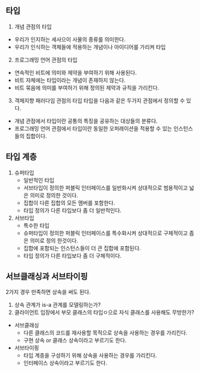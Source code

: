 ## 타입
1. 개념 관점의 타입
  - 우리가 인지하는 세사으이 사물의 종류를 의미한다.
  - 우리가 인식하는 객체들에 적용하는 개념이나 아이디어를 가리켜 타입  
2. 프로그래밍 언어 관점의 타입
  - 연속적인 비트에 의미와 제약을 부여하기 위해 사용된다.
  - 비트 자체에는 타입이라는 개념이 존재하지 않는다.
  - 비트 묶음에 의미를 부여하기 위해 정의된 제약과 규칙을 가리킨다.
3. 객체지향 패러다임 관점의 타입
  타입을 다음과 같은 두가지 관점에서 정의할 수 있다.
  - 개념 관점에서 타입이란 공통의 특징을 공유하는 대상들의 분류다.
  - 프로그래밍 언어 관점에서 타입이란 동일한 오퍼레이션을 적용할 수 있는 인스턴스들의 집합이다.

## 타입 계층
1. 슈퍼타입
   - 일반적인 타입
   - 서브타입이 정의한 퍼블릭 인터페이스를 일반화시켜 상대적으로 범용적이고 넓은 의미로 정의한 것이다.
   - 집합이 다른 집합의 모든 멤버를 포함한다.
   - 타입 정의가 다른 타입보다 좀 더 일반적인다.
3. 서브타입
   - 특수한 타입
   - 슈퍼타입이 정의한 퍼블릭 인터페이스를 특수화시켜 상대적으로 구체적이고 좁은 의미로 정의 한것이다.
   - 집합에 포함되는 인스턴스들이 더 큰 집합에 포함된다.
   - 타입 정의가 다른 타입보다 좀 더 구체적이다.

## 서브클래싱과 서브타이핑
2가지 경우 만족하면 상속을 써도 된다.
1. 상속 관계가 is-a 관계를 모델링하는가?
2. 클라이언트 입장에서 부모 클래스의 타입ㅇ으로 자식 클래스를 사용해도 무방한가?

- 서브클래싱
  - 다른 클래스의 코드를 재사용할 목적으로 상속을 사용하는 경우를 가리킨다.
  - 구현 상속 or 클래스 상속이라고 부르기도 한다.
- 서브타이핑
  - 타입 계층을 구성하기 위해 상속을 사용하는 경우를 가리킨다.
  - 인터페이스 상속이라고 부르기도 한다.

